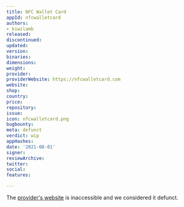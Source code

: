 ```yaml
---
title: NFC Wallet Card
appId: nfcwalletcard
authors:
- kiwilamb
released: 
discontinued: 
updated: 
version: 
binaries: 
dimensions: 
weight: 
provider: 
providerWebsite: https://nfcwalletcard.com
website: 
shop: 
country: 
price: 
repository: 
issue: 
icon: nfcwalletcard.png
bugbounty: 
meta: defunct
verdict: wip
appHashes: 
date: '2021-08-01'
signer: 
reviewArchive: 
twitter: 
social: 
features: 

---
```


The [provider's website](https://nfcwalletcard.com) is inaccessible and we considered it defunct.